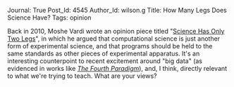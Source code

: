 Journal: True
Post_Id: 4545
Author_Id: wilson.g
Title: How Many Legs Does Science Have?
Tags: opinion

<p>Back in 2010, Moshe Vardi wrote an opinion piece titled "<a href="http://cacm.acm.org/magazines/2010/9/98038-science-has-only-two-legs/fulltext">Science Has Only Two Legs</a>", in which he argued that computational science is just another form of experimental science, and that programs should be held to the same standards as other pieces of experimental apparatus. It's an interesting counterpoint to recent excitement around "big data" (as evidenced in works like <a href="http://www.amazon.com/Fourth-Paradigm-Data-Intensive-Scientific-Discovery/dp/0982544200/"><em>The Fourth Paradigm</em></a>), and, I think, directly relevant to what we're trying to teach. What are your views?</p>
